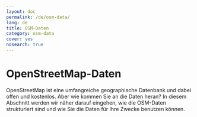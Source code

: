 ```yaml
---
layout: doc
permalink: /de/osm-data/
lang: de
title: OSM-Daten
category: osm-data
cover: yes
nosearch: true
---
```


OpenStreetMap-Daten
==================

OpenStreetMap ist eine umfangreiche geographische Datenbank und dabei offen und kostenlos. 
Aber wie kommen Sie an die Daten heran? In diesem Abschnitt werden wir näher darauf eingehen,
wie die OSM-Daten strukturiert sind und wie Sie die Daten für Ihre Zwecke benutzen können.

<!--
We'll cover:

-	OSM Data: An Overview
-	Geographic File Formats and the .osm file
-	Getting Data
-	OSM Data and Databases
-	Manipulating OSM files with Osmosis
-	The OverPass API

-->
